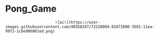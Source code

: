 # Pong_Game

                          ![ai!](https://user-images.githubusercontent.com/40550247/72228004-81071600-3581-11ea-9972-1cbe906001ed.png)

